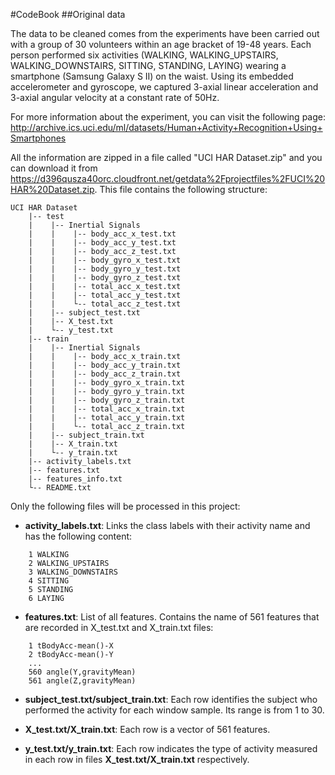 #CodeBook
##Original data

The data to be cleaned comes from the experiments have been carried out with a group of 30 volunteers within an age bracket of 19-48 years. Each person performed six activities (WALKING, WALKING_UPSTAIRS, WALKING_DOWNSTAIRS, SITTING, STANDING, LAYING) wearing a smartphone (Samsung Galaxy S II) on the waist. Using its embedded accelerometer and gyroscope, we captured 3-axial linear acceleration and 3-axial angular velocity at a constant rate of 50Hz. 

For more information about the experiment, you can visit the following page:
    http://archive.ics.uci.edu/ml/datasets/Human+Activity+Recognition+Using+Smartphones

All the information are zipped in a file called "UCI HAR Dataset.zip" and you can download it from https://d396qusza40orc.cloudfront.net/getdata%2Fprojectfiles%2FUCI%20HAR%20Dataset.zip. This file contains the following structure:

    UCI HAR Dataset
        |-- test
        |    |-- Inertial Signals
        |    |    |-- body_acc_x_test.txt
        |    |    |-- body_acc_y_test.txt
        |    |    |-- body_acc_z_test.txt
        |    |    |-- body_gyro_x_test.txt
        |    |    |-- body_gyro_y_test.txt
        |    |    |-- body_gyro_z_test.txt
        |    |    |-- total_acc_x_test.txt
        |    |    |-- total_acc_y_test.txt
        |    |    └-- total_acc_z_test.txt  
        |    |-- subject_test.txt
        |    |-- X_test.txt
        |    └-- y_test.txt
        |-- train
        |    |-- Inertial Signals
        |    |    |-- body_acc_x_train.txt
        |    |    |-- body_acc_y_train.txt
        |    |    |-- body_acc_z_train.txt
        |    |    |-- body_gyro_x_train.txt
        |    |    |-- body_gyro_y_train.txt
        |    |    |-- body_gyro_z_train.txt
        |    |    |-- total_acc_x_train.txt
        |    |    |-- total_acc_y_train.txt
        |    |    └-- total_acc_z_train.txt 
        |    |-- subject_train.txt
        |    |-- X_train.txt
        |    └-- y_train.txt
        |-- activity_labels.txt
        |-- features.txt
        |-- features_info.txt
        └-- README.txt
        
Only the following files will be processed in this project:

- **activity_labels.txt**: Links the class labels with their activity name and has the following content:
```
    1 WALKING
    2 WALKING_UPSTAIRS
    3 WALKING_DOWNSTAIRS
    4 SITTING
    5 STANDING
    6 LAYING
```
- **features.txt**: List of all features. Contains the name of 561 features that are recorded in X_test.txt and X_train.txt files:
```
    1 tBodyAcc-mean()-X
    2 tBodyAcc-mean()-Y
    ...
    560 angle(Y,gravityMean)
    561 angle(Z,gravityMean)
```
- **subject_test.txt/subject_train.txt**: Each row identifies the subject who performed the activity for each window sample. Its range is from 1 to 30. 

- **X_test.txt/X_train.txt**: Each row is a vector of 561 features.

- **y_test.txt/y_train.txt**: Each row indicates the type of activity measured in each row in files **X_test.txt/X_train.txt** respectively.
